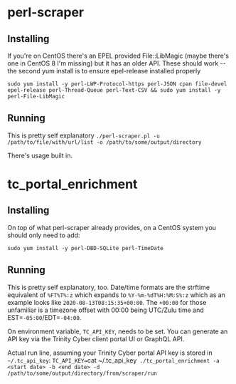 # perl-scraper

## Installing
If you're on CentOS there's an EPEL provided File::LibMagic (maybe there's one in CentOS 8 I'm missing) but it has an older API. These should work -- the second yum install is to ensure epel-release installed properly

```
sudo yum install -y perl-LWP-Protocol-https perl-JSON cpan file-devel epel-release perl-Thread-Queue perl-Text-CSV && sudo yum install -y perl-File-LibMagic
```
## Running
This is pretty self explanatory
`./perl-scraper.pl -u /path/to/file/with/url/list -o /path/to/some/output/directory`

There's usage built in.

# tc_portal_enrichment

## Installing
On top of what perl-scraper already provides, on a CentOS system you should only need to add:
```
sudo yum install -y perl-DBD-SQLite perl-TimeDate
```

## Running
This is pretty self explanatory, too. Date/time formats are the strftime equivalent of `%FT%T%:z` which expands to `%Y-%m-%dT%H:%M:S%:z` which as an example looks like `2020-08-13T08:15:35+00:00`. The `+00:00` for those unfamiliar is a timezone offset with 00:00 being UTC/Zulu time and EST=`-05:00`/EDT=`-04:00`.

On environment variable, `TC_API_KEY`, needs to be set. You can generate an API key via the Trinity Cyber client portal UI or GraphQL API.

Actual run line, assuming your Trinity Cyber portal API key is stored in `~/.tc_api_key`:
`TC_API_KEY=`cat ~/.tc_api_key` ./tc_portal_enrichment -a <start date> -b <end date> -d /path/to/some/output/directory/from/scraper/run`
